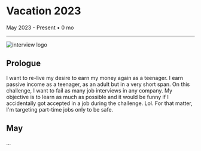 # Vacation 2023
May 2023 - Present • 0 mo
<hr> 

![interview logo]([https://www.istockphoto.com/vector/job-interview-icon-gm1055387324-282001545?phrase=interview](https://media.istockphoto.com/id/977762310/vector/business-interview-illustration.jpg?s=612x612&w=0&k=20&c=xI52V-9znlXfTcEoeDzcbJ2VANPF3V8lD213rHDCXj4=))
## Prologue
I want to re-live my desire to earn my money again as a teenager. I earn passive income as a teenager, as an adult but in a very short span. On this challenge, I want to fail as many job interviews in any company. My objective is to learn as much as possible and it would be funny if I accidentally got accepted in a job during the challenge. Lol. For that matter, I'm targeting part-time jobs only to be safe.

## May
...
